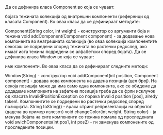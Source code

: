 Да се дефинира класа Component во која се чуваат:

бојата
тежината
колекција од внатрешни компоненти (референци од класата Component).
Во оваа класа да се дефинираат методите:

Component(String color, int weight) - конструктор со аргументи боја и тежина
void addComponent(Component component) - за додавање нова компонента во внатрешната колекција (во оваа колекција компонентите секогаш се подредени според тежината во растечки редослед, ако имаат иста тежина подредени се алфабетски според бојата).
Да се дефинира класа Window во која се чуваат:

име
компоненти.
Во оваа класа да се дефинираат следните методи:

Window(String) - конструктор
void addComponent(int position, Component component) - додава нова компонента на дадена позиција (цел број). На секоја позиција може да има само една компонента, ако се обидеме да додадеме компонента на зафатена позиција треба да се фрли исклучок од класата InvalidPositionException со порака Invalid position [pos], alredy taken!. Компонентите се подредени во растечки редослед според позицијата.
String toString() - враќа стринг репрезентација на објектот (дадена во пример излезот)
void changeColor(int weight, String color) - ја менува бојата на сите компоненти со тежина помала од проследената
void swichComponents(int pos1, int pos2) - ги заменува компонените од проследените позиции.